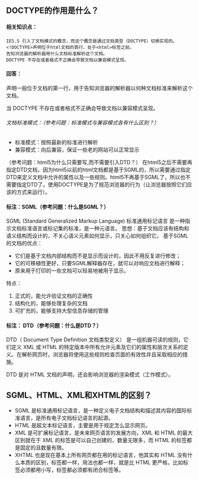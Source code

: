 ## DOCTYPE的作用是什么？

#### 相关知识点：
```
IE5.5 引入了文档模式的概念，而这个概念是通过文档类型（DOCTYPE）切换实现的。
<!DOCTYPE>声明位于html文档的首行，处于<html>标签之前。
告知浏览器的解析器用什么文档标准解析这个文档。
DOCTYPE 不存在或者格式不正确会导致文档以兼容模式呈现。
```

#### 回答：
<!DOCTYPE> 声明一般位于文档的第一行，用于告知浏览器的解析器以何种文档标准来解析这个文档。
当 DOCTYPE 不存在或者格式不正确会导致文档以兼容模式呈现。
###### 文档标准模式：（参考问题：标准模式与兼容模式各有什么区别？）
- 标准模式：按照最新的标准进行解析
- 兼容模式：向后兼容，保证一些老的网站可以正常显示

（参考问题：html5为什么只需要写<!DOCTYPE HTML>,而不需要引入DTD？）
在html5之后不需要再指定DTD文档，因为html5以前的html文档都是基于SGML的，所以需要通过指定DTD来定义文档中允许的属性以及一些规则。html5不再基于SGML了，所以也不需要指定DTD了。使用DOCTYPE是为了规范浏览器的行为（让浏览器按照它们应该的方式来运行）。

#### 标注：SGML（参考问题：什么是SGML？）
SGML (Standard Generalized Markup Language)
标准通用标记语言
是一种指示文档标准语言或标记集的标准，是一种元语言。
思想：基于文档应该有结构和语义结构而设计的，不关心语义元素如何显示，只关心如何组织它。
基于SGML的文档的优点：
- 它们是基于文档内部结构而不是显示而设计的，因此不用反复进行修改；
- 它的可移植性更好，只要SGML解释器存在，就可以对响应文档进行解释；
- 原来用于打印的一些文档可以轻易地被用于显示。

特点：
1. 正式的，能允许验证文档的正确性
2. 结构化的，能够处理复杂的文档
3. 可扩充的，能够支持大型信息存储的管理

#### 标注： DTD（参考问题：什么是DTD？）
DTD（ Document Type Definition 文档类型定义）
是一组机器可读的规则，它们定义 XML 或 HTML 的特定版本中所有允许元素及它们的属性和层次关系的定义。在解析网页时，浏览器将使用这些规则检查页面的有效性并且采取相应的措施。

DTD 是对 HTML 文档的声明，还会影响浏览器的渲染模式（工作模式）。

## SGML、HTML、XML和XHTML的区别？
- SGML 是标准通用标记语言，是一种定义电子文档结构和描述其内容的国际标准语言，是所有电子文档标记语言的起源。
- HTML 是超文本标记语言，主要是用于规定怎么显示网页。
- XML 是可扩展标记语言，是未来网页语言的发展方向，XML 和 HTML 的最大区别就在于 XML 的标签是可以自己创建的，数量无限多，而 HTML 的标签都是固定的且数量有限。
- XHTML 也是现在基本上所有网页都在用的标记语言，他其实和 HTML 没有什么本质的区别，标签都一样，用法也都一样，就是比 HTML 更严格，比如标签必须都用小写，标签都必须都有闭合标签等。

